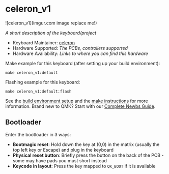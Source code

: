 # celeron_v1

![celeron_v1](imgur.com image replace me!)

*A short description of the keyboard/project*

* Keyboard Maintainer: [celeron](https://github.com/celeron)
* Hardware Supported: *The PCBs, controllers supported*
* Hardware Availability: *Links to where you can find this hardware*

Make example for this keyboard (after setting up your build environment):

    make celeron_v1:default

Flashing example for this keyboard:

    make celeron_v1:default:flash

See the [build environment setup](https://docs.qmk.fm/#/getting_started_build_tools) and the [make instructions](https://docs.qmk.fm/#/getting_started_make_guide) for more information. Brand new to QMK? Start with our [Complete Newbs Guide](https://docs.qmk.fm/#/newbs).

## Bootloader

Enter the bootloader in 3 ways:

* **Bootmagic reset**: Hold down the key at (0,0) in the matrix (usually the top left key or Escape) and plug in the keyboard
* **Physical reset button**: Briefly press the button on the back of the PCB - some may have pads you must short instead
* **Keycode in layout**: Press the key mapped to `QK_BOOT` if it is available
